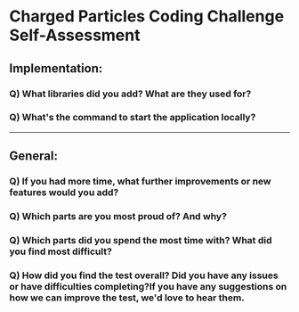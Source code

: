 # Charged Particles Coding Challenge Self-Assessment

## Implementation:

### Q) What libraries did you add? What are they used for?

### Q) What's the command to start the application locally?

---

## General:

### Q) If you had more time, what further improvements or new features would you add?

### Q) Which parts are you most proud of? And why?

### Q) Which parts did you spend the most time with? What did you find most difficult?

### Q) How did you find the test overall? Did you have any issues or have difficulties completing?If you have any suggestions on how we can improve the test, we'd love to hear them.